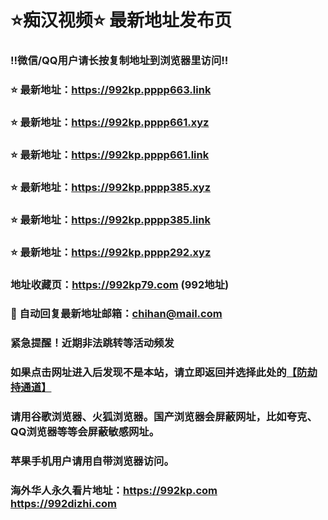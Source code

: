 # ⭐️痴汉视频⭐️ 最新地址发布页

### ‼️微信/QQ用户请长按复制地址到浏览器里访问‼️

### ⭐️ 最新地址：https://992kp.pppp663.link

### ⭐️ 最新地址：https://992kp.pppp661.xyz

### ⭐️ 最新地址：https://992kp.pppp661.link

### ⭐️ 最新地址：https://992kp.pppp385.xyz

### ⭐️ 最新地址：https://992kp.pppp385.link

### ⭐️ 最新地址：https://992kp.pppp292.xyz



### 地址收藏页：https://992kp79.com (992地址)
### 📧 自动回复最新地址邮箱：chihan@mail.com
### 紧急提醒！近期非法跳转等活动频发
### 如果点击网址进入后发现不是本站，请立即返回并选择此处的[【防劫持通道】](https://23.224.130.222:7583)
### 请用谷歌浏览器、火狐浏览器。国产浏览器会屏蔽网址，比如夸克、QQ浏览器等等会屏蔽敏感网址。
### 苹果手机用户请用自带浏览器访问。
### 海外华人永久看片地址：https://992kp.com  https://992dizhi.com
